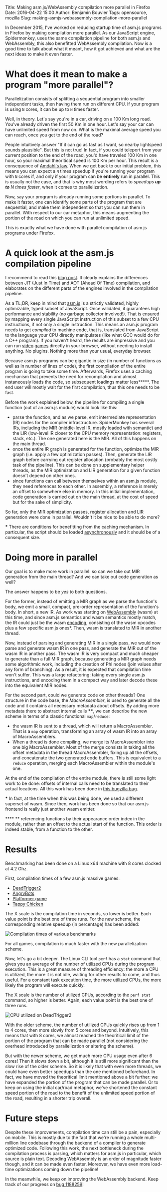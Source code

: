 Title: Making asm.js/WebAssembly compilation more parallel in Firefox
Date: 2016-04-22 15:00
Author: Benjamin Bouvier
Tags: opensource, mozilla
Slug: making-asmjs-webassembly-compilation-more-parallel

In December 2015, I've worked on reducing startup time of asm.js programs in
Firefox by making compilation more parallel. As our
JavaScript engine, Spidermonkey, uses the same compilation pipeline for both
asm.js and WebAssembly, this also benefitted WebAssembly compilation. Now is a
good time to talk about what it meant, how it got achieved and what are the
next ideas to make it even faster.

# What does it mean to make a program "more parallel"?

Parallelization consists of splitting a sequential program into smaller
independent tasks, then having them run on different CPU. If your program
is using `N` cores, it can be up to `N` times faster.

Well, in theory. Let's say you're in a car, driving on a 100 Km long road.
You've already driven the first 50 Km in one hour. Let's say your car can
have unlimited speed from now on. What is the maximal average speed you can
reach, once you get to the end of the road?

People intuitively answer "If it can go as fast as I want, so nearby lightspeed
sounds plausible". But this is not true! In fact, if you could teleport from
your current position to the end of the road, you'd have traveled 100 Km in one
hour, so your maximal theoritical speed is 100 Km per hour. This result is a
consequence of [Amdahl's law](https://en.wikipedia.org/wiki/Amdahl%27s_law).
When we get back to our initial problem, this means you can expect a `N` times
speedup if you're running your program with `N` cores if, and only if your
program can be **entirely** run in parallel. This is usually not the case, and
that is why most wording refers to *speedups **up to** N times faster*, when it
comes to parallelization.

Now, say your program is already running some portions in parallel. To make it
faster, one can identify some parts of the program that are sequential, and make
them independent so that you can run them in parallel. With respect to our car
metaphor, this means augmenting the portion of the road on which you can run at
unlimited speed.

This is exactly what we have done with parallel compilation of asm.js programs
under Firefox.

# A quick look at the asm.js compilation pipeline

I recommend to read this [blog
post](https://blog.mozilla.org/luke/2014/01/14/asm-js-aot-compilation-and-startup-performance/).
It clearly explains the differences between JIT (Just In Time) and AOT (Ahead
Of Time) compilation, and elaborates on the different parts of the engines
involved in the compilation pipeline.

As a TL;DR, keep in mind that [asm.js](http://asmjs.org/) is a strictly
validated, highly optimizable, typed subset of JavaScript. Once
validated, it guarantees high performance and stability (no garbage collector
involved!). That is ensured by
mapping every single JavaScript instruction of this subset to a few CPU
instructions, if not only a single instruction. This means an asm.js program
needs to get *compiled* to machine code, that is, translated from JavaScript to
the language your CPU directly manipulates (like what GCC would do for a C++
program). If you haven't heard, the results are impressive and you can run
[video](beta.unity3d.com/jonas/DT2/)
[games](https://www.unrealengine.com/html5) directly in your browser, without
needing to install anything. No plugins. Nothing more than your usual, everyday
browser.

Because asm.js programs can be gigantic in size (in number of functions as well
as in number of lines of code), the first compilation of the entire program is
going to take some time. Afterwards, Firefox uses a caching mechanism that
prevents the need for recompilation and almost instaneously loads the code, so
subsequent loadings matter less**\***. The end user will mostly wait for the
first compilation, thus this one needs to be fast.

Before the work explained below, the pipeline for compiling a single function
(out of an asm.js module) would look like this:

- parse the function, and as we parse, emit intermediate representation (IR)
  nodes for the compiler infrastructure. SpiderMonkey has several IRs,
  including the MIR (middle-level IR, mostly loaded with semantic) and the LIR
  (low-level IR closer to the CPU memory representation: registers, stack,
  etc.). The one generated here is the MIR. All of this happens on the main
  thread.
- once the entire IR graph is generated for the function, optimize the MIR
  graph (i.e. apply a few optimization passes). Then, generate the LIR graph
  before carrying out register allocation (probably the most costly task of the
  pipeline). This can be done on supplementary helper threads, as the MIR
  optimization and LIR generation for a given function doesn't depend on other
  ones.
- since functions can call between themselves within an asm.js module, they
  need references to each other. In assembly, a reference is merely an offset
  to somewhere else in memory. In this initial implementation, code generation
  is carried out on the main thread, at the cost of speed but for the sake of
  simplicity.

So far, only the MIR optimization passes, register allocation and LIR
generation were done in parallel. Wouldn't it be nice to be able to do more?

**\*** There are conditions for benefitting from the caching mechanism. In
particular, the script should be loaded
[asynchronously](https://developer.mozilla.org/en-US/docs/Games/Techniques/Async_scripts)
and it should be of a consequent size.

# Doing more in parallel

Our goal is to make more work in parallel: so can we take out MIR generation
from the main thread? And we can take out code generation as well?

The answer happens to be *yes* to both questions.

For the former, instead of emitting a MIR graph as we parse the function's
body, we emit a small, compact, pre-order representation of the function's
body. In short, a new IR. As work was starting on
[WebAssembly](https://github.com/webassembly/design) (wasm) at this time, and
since asm.js semantics and wasm semantics mostly match, the IR could just be
the wasm
[encoding](https://github.com/WebAssembly/design/blob/master/BinaryEncoding.md),
consisting of the wasm opcodes plus a few specific asm.js ones\*. Then, wasm
is translated to MIR in another thread.

Now, instead of parsing and generating MIR in a single pass, we would now parse
and generate wasm IR in one pass, and generate the MIR out of the wasm IR in
another pass. The wasm IR is very compact and much cheaper to generate than a
full MIR graph, because generating a MIR graph needs some algorithmic work,
including the creation of Phi nodes (join values after any form of branching).
As a result, it is expected that compilation time won't suffer.  This was a
large refactoring: taking every single asm.js instructions, and encoding them
in a compact way and later decode these into the equivalent MIR nodes.

For the second part, could we generate code on other threads? One structure in
the code base, the *MacroAssembler*, is used to generate all the code and it
contains all necessary metadata about offsets. By adding more metadata there to
abstract internal calls **\*\***, we can describe the new scheme in terms of a
classic functional `map`/`reduce`:

- the wasm IR is sent to a thread, which will return a MacroAssembler. That
  is a `map` operation, transforming an array of wasm IR into an array of
  MacroAssemblers.
- When a thread is done compiling, we merge its MacroAssembler into one big
  MacroAssembler. Most of the merge consists in taking all the offset metadata
  in the thread MacroAssembler, fixing up all the offsets, and concatenate the
  two generated code buffers. This is equivalent to a `reduce` operation,
  merging each MacroAssembler within the module's one.

At the end of the compilation of the entire module, there is still some light
work to be done: offsets of internal calls need to be translated to their
actual locations. All this work has been done in [this bugzilla
bug](https://bugzilla.mozilla.org/show_bug.cgi?id=1181612).

**\*** In fact, at the time when this was being done, we used a different
superset of wasm. Since then, work has been done so that our asm.js frontend is
really just another wasm emitter.

**\*\* ** referencing functions by their appearance order index in the module,
rather than an offset to the actual start of the function. This order is indeed
stable, from a function to the other.

# Results

Benchmarking has been done on a Linux x64 machine with 8 cores clocked at 4.2
Ghz.

First, compilation times of a few asm.js massive games:

* [DeadTrigger2](http://beta.unity3d.com/jonas/DT2/)
* [AngryBots](http://beta.unity3d.com/jonas/AngryBots/)
* [Platformer game](https://github.com/lukewagner/PlatformerGamePacked)
* [Tappy Chicken](https://www.unrealengine.com/html5)

The X scale is the compilation time in seconds, so lower is better. Each value
point is the best one of three runs. For the new scheme, the corresponding
relative speedup (in percentage) has been added:

![Compilation times of various
benchmarks]({static}/images/parallelization-times.png)

For all games, compilation is much faster with the new parallelization scheme.

Now, let's go a bit deeper. The Linux CLI tool `perf` has a `stat` command
that gives you an average of the number of utilized CPUs during the program
execution. This is a great measure of threading efficiency: the more a CPU is
utilized, the more it is not idle, waiting for other results to come, and thus
useful. For a constant task execution time, the more utilized CPUs, the more
likely the program will execute quickly.

The X scale is the number of utilized CPUs, according to the `perf stat`
command, so higher is better. Again, each value point is the best one of three
runs.

![CPU utilized on DeadTrigger2]({static}/images/parallelization-cpu-utilized.png)

With the older scheme, the number of utilized CPUs quickly rises up from 1 to 4
cores, then more slowly from 5 cores and beyond. Intuitively, this means that
with 8 cores, we almost reached the theoritical limit of the portion of the
program that can be made parallel (not considering the overhead introduced by
parallelization or altering the scheme).

But with the newer scheme, we get much more CPU usage even after 6 cores! Then
it slows down a bit, although it is still more significant than the slow rise
of the older scheme. So it is likely that with even more threads, we could have
even better speedups than the one mentioned beforehand. In fact, we have moved
the theoritical limit mentioned above a bit further: we have expanded the
portion of the program that can be made parallel. Or to keep on using the
initial car/road metaphor, we've shortened the constant speed portion of the
road to the benefit of the unlimited speed portion of the road, resulting in a
shorter trip overall.

# Future steps

Despite these improvements, compilation time can still be a pain, especially on
mobile. This is mostly due to the fact that we're running a whole multi-million
line codebase through the backend of a compiler to generate optimized code.
Following this work, the next bottleneck during the compilation process is
parsing, which matters for asm.js in particular, which source is plain text.
Decoding WebAssembly is an order of magnitude faster though, and it can be made
even faster. Moreover, we have even more load-time optimizations coming down
the pipeline!

In the meanwhile, we keep on improving the WebAssembly backend. Keep track of
our progress on [bug
1188259](https://bugzilla.mozilla.org/show_bug.cgi?id=1188259)!

